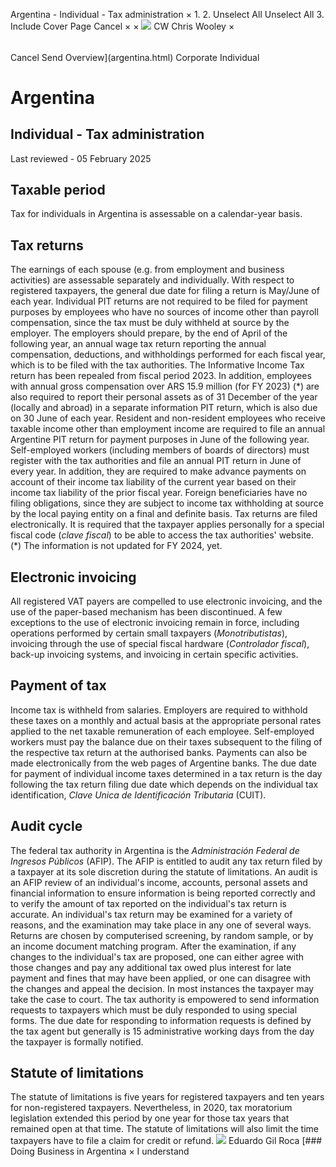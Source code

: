 Argentina - Individual - Tax administration
×
1.
2.
Unselect All
Unselect All
3.
Include Cover Page
Cancel
×
×
![](-/media/world-wide-tax-summaries/attachments/global---chris-wooley.ashx%3Frev=ac5e5f3223b34096b1afc2a6009c7320&revision=ac5e5f32-23b3-4096-b1af-c2a6009c7320&hash=859B7ADC84DC2CBEC9760E9E6EE7DE6D0A8BFCDF)
CW
Chris Wooley
×
######
Cancel
Send
Overview](argentina.html)
Corporate
Individual
# Argentina
## Individual - Tax administration
Last reviewed - 05 February 2025
## Taxable period
Tax for individuals in Argentina is assessable on a calendar-year basis.
## Tax returns
The earnings of each spouse (e.g. from employment and business activities) are assessable separately and individually.
With respect to registered taxpayers, the general due date for filing a return is May/June of each year.
Individual PIT returns are not required to be filed for payment purposes by employees who have no sources of income other than payroll compensation, since the tax must be duly withheld at source by the employer.
The employers should prepare, by the end of April of the following year, an annual wage tax return reporting the annual compensation, deductions, and withholdings performed for each fiscal year, which is to be filed with the tax authorities. The Informative Income Tax return has been repealed from fiscal period 2023.
In addition, employees with annual gross compensation over ARS 15.9 million (for FY 2023) (\*) are also required to report their personal assets as of 31 December of the year (locally and abroad) in a separate information PIT return, which is also due on 30 June of each year.
Resident and non-resident employees who receive taxable income other than employment income are required to file an annual Argentine PIT return for payment purposes in June of the following year.
Self-employed workers (including members of boards of directors) must register with the tax authorities and file an annual PIT return in June of every year. In addition, they are required to make advance payments on account of their income tax liability of the current year based on their income tax liability of the prior fiscal year.
Foreign beneficiaries have no filing obligations, since they are subject to income tax withholding at source by the local paying entity on a final and definite basis.
Tax returns are filed electronically. It is required that the taxpayer applies personally for a special fiscal code (*clave fiscal*) to be able to access the tax authorities' website.
(\*) The information is not updated for FY 2024, yet.
## Electronic invoicing
All registered VAT payers are compelled to use electronic invoicing, and the use of the paper-based mechanism has been discontinued.
A few exceptions to the use of electronic invoicing remain in force, including operations performed by certain small taxpayers (*Monotributistas*), invoicing through the use of special fiscal hardware (*Controlador fiscal*), back-up invoicing systems, and invoicing in certain specific activities.
## Payment of tax
Income tax is withheld from salaries. Employers are required to withhold these taxes on a monthly and actual basis at the appropriate personal rates applied to the net taxable remuneration of each employee.
Self-employed workers must pay the balance due on their taxes subsequent to the filing of the respective tax return at the authorised banks. Payments can also be made electronically from the web pages of Argentine banks.
The due date for payment of individual income taxes determined in a tax return is the day following the tax return filing due date which depends on the individual tax identification, *Clave Unica de Identificación Tributaria* (CUIT).
## Audit cycle
The federal tax authority in Argentina is the *Administración Federal de Ingresos Públicos* (AFIP). The AFIP is entitled to audit any tax return filed by a taxpayer at its sole discretion during the statute of limitations.
An audit is an AFIP review of an individual's income, accounts, personal assets and financial information to ensure information is being reported correctly and to verify the amount of tax reported on the individual's tax return is accurate. An individual's tax return may be examined for a variety of reasons, and the examination may take place in any one of several ways.
Returns are chosen by computerised screening, by random sample, or by an income document matching program. After the examination, if any changes to the individual's tax are proposed, one can either agree with those changes and pay any additional tax owed plus interest for late payment and fines that may have been applied, or one can disagree with the changes and appeal the decision. In most instances the taxpayer may take the case to court.
The tax authority is empowered to send information requests to taxpayers which must be duly responded to using special forms. The due date for responding to information requests is defined by the tax agent but generally is 15 administrative working days from the day the taxpayer is formally notified.
## Statute of limitations
The statute of limitations is five years for registered taxpayers and ten years for non-registered taxpayers. Nevertheless, in 2020, tax moratorium legislation extended this period by one year for those tax years that remained open at that time.
The statute of limitations will also limit the time taxpayers have to file a claim for credit or refund.
![](-/media/world-wide-tax-summaries/argentinaeduardo-marcelo-gil-rocaargentina--eduardo-gil-rocajpg20210405172326090.ashx%3Frev=6df0b810142e4b40afac7ca1442c86ef&revision=6df0b810-142e-4b40-afac-7ca1442c86ef&hash=136BB899D3ADD84DB34467F55FA2ED79F47C48FB)
Eduardo Gil Roca
[### Doing Business in Argentina
×
I understand